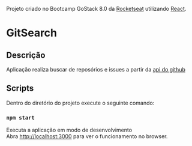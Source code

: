 Projeto criado no Bootcamp GoStack 8.0 da [Rocketseat](https://developer.github.com/v3/) utilizando [React](https://pt-br.reactjs.org/).

# GitSearch

## Descrição

Aplicação realiza buscar de reposórios e issues a partir da [api do github](https://developer.github.com/v3/)

## Scripts

Dentro do diretório do projeto execute o seguinte comando:

### `npm start`

Executa a aplicação em modo de desenvolvimento<br>
Abra [http://localhost:3000](http://localhost:3000) para ver o funcionamento no browser.
